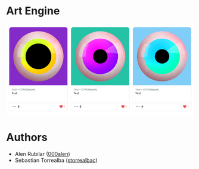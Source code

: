 # Art Engine

[![Test Collection](.assets/TestCollection.png "Test Collection")](https://testnets.opensea.io/collection/test-otfk0myahl)

# Authors

- Alen Rubilar ([000alen](https://github.com/000alen))
- Sebastian Torrealba ([storrealbac](https://github.com/storrealbac))
